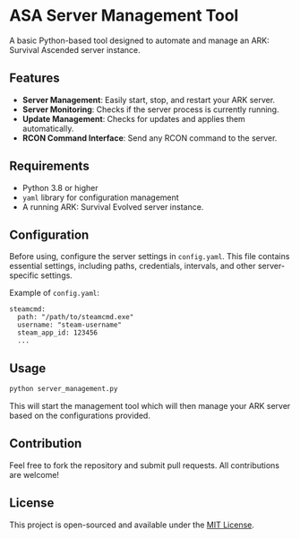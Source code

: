 # ASA Server Management Tool

A basic Python-based tool designed to automate and manage an ARK: Survival Ascended server instance.

## Features

- **Server Management**: Easily start, stop, and restart your ARK server.
- **Server Monitoring**: Checks if the server process is currently running.
- **Update Management**: Checks for updates and applies them automatically.
- **RCON Command Interface**: Send any RCON command to the server.

## Requirements

- Python 3.8 or higher
- `yaml` library for configuration management
- A running ARK: Survival Evolved server instance.

## Configuration

Before using, configure the server settings in `config.yaml`. This file contains essential settings, including paths, credentials, intervals, and other server-specific settings.

Example of `config.yaml`:
```
steamcmd:
  path: "/path/to/steamcmd.exe"
  username: "steam-username"
  steam_app_id: 123456
  ...
```

## Usage

```bash
python server_management.py
```

This will start the management tool which will then manage your ARK server based on the configurations provided.

## Contribution

Feel free to fork the repository and submit pull requests. All contributions are welcome!

## License

This project is open-sourced and available under the [MIT License](LICENSE).
